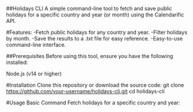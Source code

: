 ##Holidays CLI
A simple command-line tool to fetch and save public holidays for a specific country and year (or month) using the Calendarific API.

#Features:
-Fetch public holidays for any country and year.
-Filter holidays by month.
-Save the results to a .txt file for easy reference.
-Easy-to-use command-line interface.

##Prerequisites
Before using this tool, ensure you have the following installed:

Node.js (v14 or higher)

#Installation
Clone this repository or download the source code:
git clone https://github.com/your-username/holidays-cli.git
cd holidays-cli


#Usage
Basic Command
Fetch holidays for a specific country and year:


